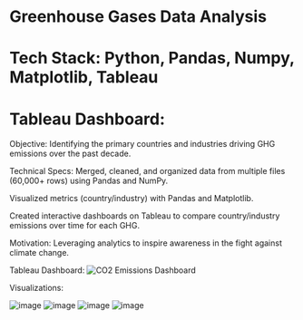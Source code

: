 # Greenhouse Gases Data Analysis
# Tech Stack: Python, Pandas, Numpy, Matplotlib, Tableau
# Tableau Dashboard: 

Objective:
  Identifying the primary countries and industries driving GHG emissions over the past decade.​

Technical Specs:
  Merged, cleaned, and organized data from multiple files (60,000+ rows) using Pandas and NumPy.

  Visualized metrics (country/industry) with Pandas and Matplotlib.

  Created interactive dashboards on Tableau to compare country/industry emissions over time for each GHG.


Motivation:
  Leveraging analytics to inspire awareness in the fight against climate change.

Tableau Dashboard:
![CO2 Emissions Dashboard](https://github.com/HusainMiyala/Greenhouse-Gases/assets/98285048/19b58894-d7e6-4704-bf99-0133581e0242)

Visualizations:

![image](https://github.com/HusainMiyala/Greenhouse-Gases/assets/98285048/384f44f7-6cbd-4bfd-970b-a3950bad1880)
![image](https://github.com/HusainMiyala/Greenhouse-Gases/assets/98285048/e5ccbddf-69f6-4042-9f91-eb35bf256641)
![image](https://github.com/HusainMiyala/Greenhouse-Gases/assets/98285048/c24d1e2b-6cef-4e62-9c58-c4b0aef51d68)
![image](https://github.com/HusainMiyala/Greenhouse-Gases/assets/98285048/7aa288a2-b0a8-4ac5-b7ac-e359210b8a31)

